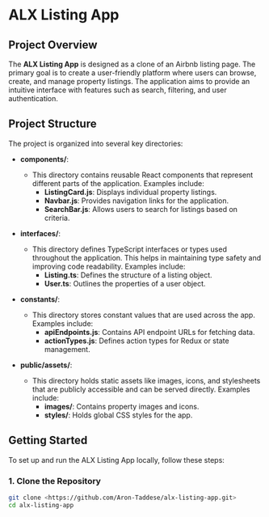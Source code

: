 # ALX Listing App

## Project Overview

The **ALX Listing App** is designed as a clone of an Airbnb listing page. The primary goal is to create a user-friendly platform where users can browse, create, and manage property listings. The application aims to provide an intuitive interface with features such as search, filtering, and user authentication.

## Project Structure

The project is organized into several key directories:

- **components/**: 
  - This directory contains reusable React components that represent different parts of the application. Examples include:
    - **ListingCard.js**: Displays individual property listings.
    - **Navbar.js**: Provides navigation links for the application.
    - **SearchBar.js**: Allows users to search for listings based on criteria.

- **interfaces/**: 
  - This directory defines TypeScript interfaces or types used throughout the application. This helps in maintaining type safety and improving code readability. Examples include:
    - **Listing.ts**: Defines the structure of a listing object.
    - **User.ts**: Outlines the properties of a user object.

- **constants/**: 
  - This directory stores constant values that are used across the app. Examples include:
    - **apiEndpoints.js**: Contains API endpoint URLs for fetching data.
    - **actionTypes.js**: Defines action types for Redux or state management.

- **public/assets/**: 
  - This directory holds static assets like images, icons, and stylesheets that are publicly accessible and can be served directly. Examples include:
    - **images/**: Contains property images and icons.
    - **styles/**: Holds global CSS styles for the app.

## Getting Started

To set up and run the ALX Listing App locally, follow these steps:

### 1. Clone the Repository

```bash
git clone <https://github.com/Aron-Taddese/alx-listing-app.git>
cd alx-listing-app